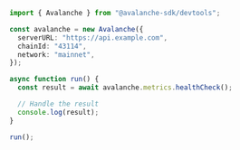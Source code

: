 <!-- Start SDK Example Usage [usage] -->
```typescript
import { Avalanche } from "@avalanche-sdk/devtools";

const avalanche = new Avalanche({
  serverURL: "https://api.example.com",
  chainId: "43114",
  network: "mainnet",
});

async function run() {
  const result = await avalanche.metrics.healthCheck();

  // Handle the result
  console.log(result);
}

run();

```
<!-- End SDK Example Usage [usage] -->